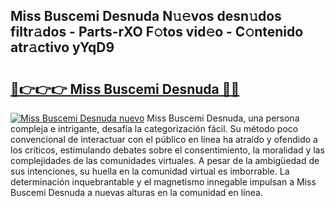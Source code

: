 ## Miss Buscemi Desnuda N𝚞𝚎vos desn𝚞dos filtr𝚊dos - Parts-rXO F𝚘tos vid𝚎o - C𝚘ntenido atr𝚊ctivo yYqD9

# <h2><a href="http://mb0x8g.tromn.icu/?c=Miss+Buscemi+Desnuda">🔗👉👉👉 Miss Buscemi Desnuda 🔗🔗</a></h2>

[![Miss Buscemi Desnuda nuevo](https://i.imgur.com/pEAQMta.gif)](http://mb0x8g.tromn.icu/?c=Miss+Buscemi+Desnuda)
Miss Buscemi Desnuda, una persona compleja e intrigante, desafía la categorización fácil. Su método poco convencional de interactuar con el público en línea ha atraído y ofendido a los críticos, estimulando debates sobre el consentimiento, la moralidad y las complejidades de las comunidades virtuales. A pesar de la ambigüedad de sus intenciones, su huella en la comunidad virtual es imborrable. La determinación inquebrantable y el magnetismo innegable impulsan a Miss Buscemi Desnuda a nuevas alturas en la comunidad en línea.
